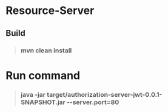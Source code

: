 ﻿# Resource-Server
## Build
> ### mvn clean install


# Run command
> ### java -jar target/authorization-server-jwt-0.0.1-SNAPSHOT.jar --server.port=80 
